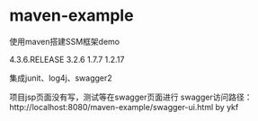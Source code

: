 # maven-example

使用maven搭建SSM框架demo

 <!-- 参数设置 -->
  <properties>
    <!-- spring版本号 -->
    <spring.version>4.3.6.RELEASE</spring.version>
    <!-- mybatis版本号 -->
    <mybatis.version>3.2.6</mybatis.version>
    <!-- log4j日志文件管理包版本 -->
    <slf4j.version>1.7.7</slf4j.version>
    <log4j.version>1.2.17</log4j.version>
  </properties>
 
 集成junit、log4j、swagger2

项目jsp页面没有写，测试等在swagger页面进行
swagger访问路径：http://localhost:8080/maven-example/swagger-ui.html
by ykf
